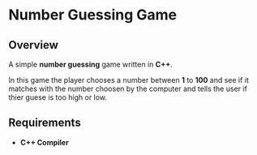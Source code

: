 # Number Guessing Game

## Overview

A simple **number guessing** game written in **C++**.

In this game the player chooses a number between **1** to **100** and see if it matches with the number choosen by the computer and tells the user if thier guese is too high or low.

## Requirements

- **C++ Compiler**




